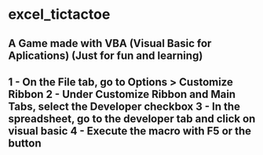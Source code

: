 # excel_tictactoe
A Game made with VBA (Visual Basic for Aplications) (Just for fun and learning)
------------------------------------------------------------------------------------------
1 - On the File tab, go to Options > Customize Ribbon
2 - Under Customize Ribbon and Main Tabs, select the Developer checkbox
3 - In the spreadsheet, go to the developer tab and click on visual basic 
4 - Execute the macro with F5 or the button
------------------------------------------------------------------------------------------

